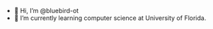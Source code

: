 - 👋 Hi, I’m @bluebird-ot
- 🌱 I’m currently learning computer science at University of Florida.

<!---
bluebird-ot/bluebird-ot is a ✨ special ✨ repository because its `README.md` (this file) appears on your GitHub profile.
You can click the Preview link to take a look at your changes.
--->
